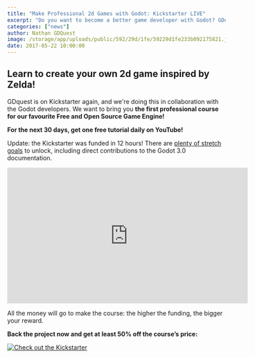 ```yaml
---
title: "Make Professional 2d Games with Godot: Kickstarter LIVE"
excerpt: "Do you want to become a better game developer with Godot? GDquest, who makes game creation tutorials with open source tools, is on Kickstarter, with our full support!"
categories: ["news"]
author: Nathan GDQuest
image: /storage/app/uploads/public/592/29d/1fe/59229d1fe233b092175821.jpg
date: 2017-05-22 10:00:00
---
```


## Learn to create your own 2d game inspired by Zelda!

GDquest is on Kickstarter again, and we're doing this in collaboration with the Godot developers. We want to bring you **the first professional course for our favourite Free and Open Source Game Engine!**

**For the next 30 days, get one free tutorial daily on YouTube!**

Update: the Kickstarter was funded in 12 hours! There are [plenty of stretch goals](https://www.kickstarter.com/projects/gdquest/make-professional-2d-games-godot-engine-online-cou/posts/1893587) to unlock, including direct contributions to the Godot 3.0 documentation.

<iframe width="555" height="313" src="https://www.kickstarter.com/projects/gdquest/make-professional-2d-games-godot-engine-online-cou/widget/video.html" frameborder="0" scrolling="no"> </iframe>

All the money will go to make the course: the higher the funding, the bigger your reward.

**Back the project now and get at least 50% off the course’s price:**

[![Check out the Kickstarter](/storage/app/media/gdquest/check%20out%20the%20kickstarter%20button.png)](https://www.kickstarter.com/projects/gdquest/make-professional-2d-games-godot-engine-online-cou)

